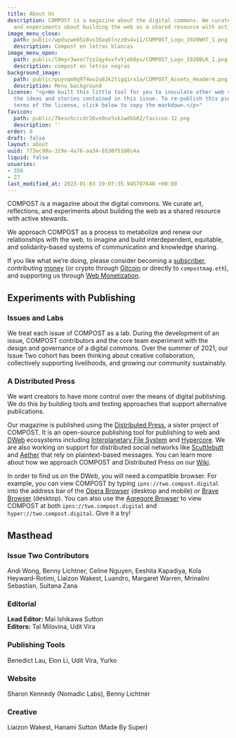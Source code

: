 ```yaml
---
title: About Us
description: COMPOST is a magazine about the digital commons. We curate art, reflections,
  and experiments about building the web as a shared resource with active stewards.
image_menu_close:
  path: public/wpduzwe85z8us16aqklnzz0s4vi1/COMPOST_Logo_1920WHT_1.png
  description: Compost en letras blancas
image_menu_open:
  path: public/l9myr3wvor7zs2qy4vxfv9jeb0yu/COMPOST_Logo_1920BLK_1.png
  description: compost en letras negras
background_image:
  path: public/puyvqm9q974wv2u82k2tigq1rx1a/COMPOST_Assets_Header4.png
  description: Menu background
license: "<p>We built this little tool for you to inoculate other web spaces with
  the ideas and stories contained in this issue. To re-publish this piece under the
  terms of the license, click below to copy the markdown.</p>"
favicon:
  path: public/76exchcccdr26ve0nx5skiwdkb02/favicon-32.png
  description: ''
order: 8
draft: false
layout: about
uuid: 773ec90a-329e-4a76-aa34-8530f5108c4a
liquid: false
usuaries:
- 356
- 27
last_modified_at: 2023-01-03 19:07:35.945707640 +00:00
---
```


<p>COMPOST is a magazine about the digital commons. We curate art, reflections, and experiments about building the web as a shared resource with active stewards.</p><p>We approach COMPOST as a process to metabolize and renew our relationships with the web, to imagine and build interdependent, equitable, and solidarity-based systems of communication and knowledge sharing.</p><p>If you like what we’re doing, please consider becoming a <a href="https://opencollective.com/compost/contribute/backer-22573/checkout" rel="noopener" referrerpolicy="strict-origin-when-cross-origin">subscriber</a>, contributing <a href="https://opencollective.com/compost" rel="noopener" referrerpolicy="strict-origin-when-cross-origin">money</a> (or crypto through <a href="https://gitcoin.co/grants/1385/compost" rel="noopener" referrerpolicy="strict-origin-when-cross-origin">Gitcoin</a> or directly to <code>compostmag.eth</code>), and supporting us through <a href="https://two.compost.digital/support-us/#web-monetization" rel="noopener" referrerpolicy="strict-origin-when-cross-origin">Web Monetization</a>.</p><h2 id="experiments-with-publishing">Experiments with Publishing</h2><h3 id="issues-and-labs">Issues and Labs</h3><p>We treat each issue of COMPOST as a lab. During the development of an issue, COMPOST contributors and the core team experiment with the design and governance of a digital commons. Over the summer of 2021, our Issue Two cohort has been thinking about creative collaboration, collectively supporting livelihoods, and growing our community sustainably.</p><h3 id="a-distributed-press">A Distributed Press</h3><p>We want creators to have more control over the means of digital publishing. We do this by building tools and testing approaches that support alternative publications.</p><p>Our magazine is published using the <a href="https://distributed.press" rel="noopener" referrerpolicy="strict-origin-when-cross-origin">Distributed Press</a>, a sister project of COMPOST. It is an open-source publishing tool for publishing to web and <a href="https://getdweb.net" rel="noopener" referrerpolicy="strict-origin-when-cross-origin">DWeb</a> ecosystems including <a href="https://ipfs.io" rel="noopener" referrerpolicy="strict-origin-when-cross-origin">Interplanetary File System</a> and <a href="https://hypercore-protocol.org" rel="noopener" referrerpolicy="strict-origin-when-cross-origin">Hypercore</a>. We are also working on support for distributed social networks like <a href="https://scuttlebutt.nz" rel="noopener" referrerpolicy="strict-origin-when-cross-origin">Scuttlebutt</a> and <a href="https://aether.app" rel="noopener" referrerpolicy="strict-origin-when-cross-origin">Aether</a> that rely on plaintext-based messages. You can learn more about how we approach COMPOST and Distributed Press on our <a href="https://github.com/hyphacoop/distributed-press-organizing/wiki/About-COMPOST-and-Distributed-Press/" rel="noopener" referrerpolicy="strict-origin-when-cross-origin">Wiki</a>.</p><p>In order to find us on the DWeb, you will need a compatible browser. For example, you can view COMPOST by typing <code>ipns://two.compost.digital</code> into the address bar of the <a href="https://www.opera.com" rel="noopener" referrerpolicy="strict-origin-when-cross-origin">Opera Browser</a> (desktop and mobile) or <a href="https://brave.com" rel="noopener" referrerpolicy="strict-origin-when-cross-origin">Brave Browser</a> (desktop). You can also use the <a href="https://github.com/AgregoreWeb/agregore-browser" rel="noopener" referrerpolicy="strict-origin-when-cross-origin">Agregore Browser</a> to view COMPOST at both <code>ipns://two.compost.digital</code> and <code>hyper://two.compost.digital</code>. Give it a try!</p><h2 id="masthead">Masthead</h2><h3 id="issue-two-contributors">Issue Two Contributors</h3><p>Andi Wong, Benny Lichtner, Celine Nguyen, Eeshita Kapadiya, Kola Heyward-Rotimi, Liaizon Wakest, Luandro, Margaret Warren, Mrinalini Sebastian, Sultana Zana</p><h3 id="editorial">Editorial</h3><p><strong>Lead Editor:</strong> Mai Ishikawa Sutton<br><strong>Editors:</strong> Tal Milovina, Udit Vira</p><h3 id="publishing-tools">Publishing Tools</h3><p>Benedict Lau, Elon Li, Udit Vira, Yurko</p><h3 id="website">Website</h3><p>Sharon Kennedy (Nomadic Labs), Benny Lichtner</p><h3 id="creative">Creative</h3><p>Liaizon Wakest, Hanami Sutton (Made By Super)</p>
